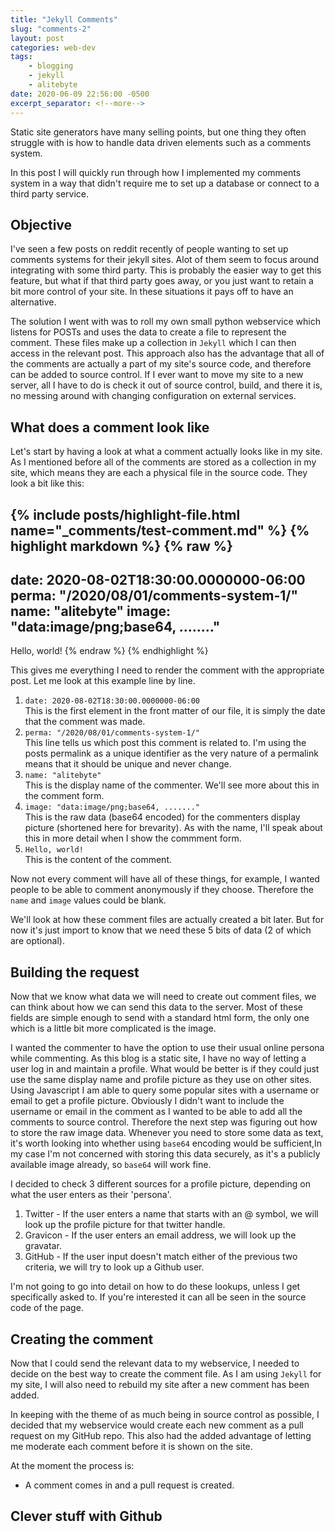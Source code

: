 ```yaml
---
title: "Jekyll Comments"
slug: "comments-2"
layout: post
categories: web-dev
tags: 
    - blogging
    - jekyll
    - alitebyte
date: 2020-06-09 22:56:00 -0500
excerpt_separator: <!--more-->
---
```


Static site generators have many selling points, but one thing they often 
struggle with is how to handle data driven elements such as a comments system.

In this post I will quickly run through how I implemented my comments system
in a way that didn't require me to set up a database or connect to a third party
service.

<!--more-->

## Objective

I've seen a few posts on reddit recently of people wanting to set up comments systems
for their jekyll sites. Alot of them seem to focus around integrating with some 
third party. This is probably the easier way to get this feature, but what if that
third party goes away, or you just want to retain a bit more control of your site.
In these situations it pays off to have an alternative.

The solution I went with was to roll my own small python webservice which listens for POSTs
and uses the data to create a file to represent the comment. These files make up a
collection in `Jekyll` which I can then access in the relevant post. This approach
also has the advantage that all of the comments are actually a part of my site's 
source code, and therefore can be added to source control. If I ever want to move
my site to a new server, all I have to do is check it out of source control, build,
and there it is, no messing around with changing configuration on external services.

## What does a comment look like

Let's start by having a look at what a comment actually looks like in my site.
As I mentioned before all of the comments are stored as a collection in my site,
which means they are each a physical file in the source code. They look a bit like
this:

{% include posts/highlight-file.html name="_comments/test-comment.md" %}
{% highlight markdown %}
{% raw %}
---
date: 2020-08-02T18:30:00.0000000-06:00
perma: "/2020/08/01/comments-system-1/"
name: "alitebyte"
image: "data:image/png;base64, ........"
---

Hello, world!
{% endraw %}
{% endhighlight %}

This gives me everything I need to render the comment with the appropriate post.
Let me look at this example line by line.

1. `date: 2020-08-02T18:30:00.0000000-06:00`<br/>
This is the first element in the front matter of our file, it is simply the date
that the comment was made.
2. `perma: "/2020/08/01/comments-system-1/"`<br/>
This line tells us which post this comment is related to. I'm using the posts
permalink as a unique identifier as the very nature of a permalink means that
it should be unique and never change.
3. `name: "alitebyte"`<br/>
This is the display name of the commenter. We'll see more about this in the
comment form.
4. `image: "data:image/png;base64, ......."`<br/>
This is the raw data (base64 encoded) for the commenters display picture (shortened 
here for brevarity). As with the name, I'll speak about this in more detail when I 
show the commment form.
5. `Hello, world!`<br/>
This is the content of the comment.

Now not every comment will have all of these things, for example, I wanted people
to be able to comment anonymously if they choose. Therefore the `name` and `image`
values could be blank.

We'll look at how these comment files are actually created a bit later. But for now
it's just import to know that we need these 5 bits of data (2 of which are optional).

## Building the request

Now that we know what data we will need to create out comment files, we can think about
how we can send this data to the server. Most of these fields are simple enough to send
with a standard html form, the only one which is a little bit more complicated is the
image.

I wanted the commenter to have the option to use their usual online persona while 
commenting. As this blog is a static site, I have no way of letting a user log in and
maintain a profile. What would be better is if they could just use the same display name
and profile picture as they use on other sites. Using Javascript I am able to query
some popular sites with a username or email to get a profile picture. Obviously I didn't
want to include the username or email in the comment as I wanted to be able to add all
the comments to source control. Therefore the next step was figuring out how to store 
the raw image data. Whenever you need to store some data as text, it's worth
looking into whether using `base64` encoding would be sufficient,In my case
I'm not concerned with storing this data securely, as it's a publicly available
image already, so `base64` will work fine.

I decided to check 3 different sources for a profile picture, depending on what the 
user enters as their 'persona'.

1. Twitter - If the user enters a name that starts with an @ symbol, we will look
up the profile picture for that twitter handle.
2. Gravicon - If the user enters an email address, we will look up the gravatar.
3. GitHub - If the user input doesn't match either of the previous two criteria,
we will try to look up a Github user.

I'm not going to go into detail on how to do these lookups, unless I get specifically
asked to. If you're interested it can all be seen in the source code of the page.

## Creating the comment

Now that I could send the relevant data to my webservice, I needed to decide on the 
best way to create the comment file. As I am using `Jekyll` for my site, I will
also need to rebuild my site after a new comment has been added.

In keeping with the theme of as much being in source control as possible, I decided
that my webservice would create each new comment as a pull request on my GitHub repo.
This also had the added advantage of letting me moderate each comment before it
is shown on the site.

At the moment the process is:

- A comment comes in and a pull request is created.

## Clever stuff with Github

